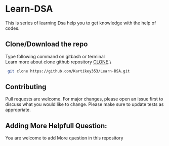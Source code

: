 # Learn-DSA 

This is series of learning Dsa help you to get knowledge with the help of codes. 

## Clone/Download  the repo 

Type following command on gitbash or terminal\
Learn more about clone github  repository [CLONE](https://docs.github.com/en/repositories/creating-and-managing-repositories/cloning-a-repository).\

```bash 
 git clone https://github.com/Kartikey353/Learn-DSA.git 
 ```


## Contributing
Pull requests are welcome. For major changes, please open an issue first to discuss what you would like to change.
Please make sure to update tests as appropriate. 
 
 
## Adding More Helpfull Question: 
You are welcome to add More question in this repository 
